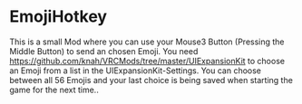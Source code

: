 # EmojiHotkey

This is a small Mod where you can use your Mouse3 Button (Pressing the Middle Button) to send an chosen Emoji. You need https://github.com/knah/VRCMods/tree/master/UIExpansionKit to choose an Emoji from a list in the UIExpansionKit-Settings. You can choose between all 56 Emojis and your last choice is being saved when starting the game for the next time..
